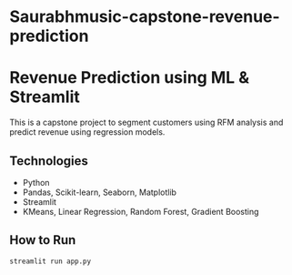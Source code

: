 # Saurabhmusic-capstone-revenue-prediction
# Revenue Prediction using ML & Streamlit

This is a capstone project to segment customers using RFM analysis and predict revenue using regression models.

## Technologies
- Python
- Pandas, Scikit-learn, Seaborn, Matplotlib
- Streamlit
- KMeans, Linear Regression, Random Forest, Gradient Boosting

## How to Run
```bash
streamlit run app.py
